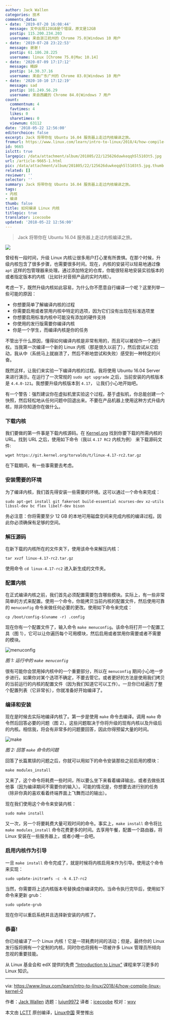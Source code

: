 ```yaml
---
author: Jack Wallen
categories: 技术
comments_data:
- date: '2019-07-20 16:08:44'
  message: 文中出现128GB是个错误，原文是12GB
  postip: 115.200.234.203
  username: 来自浙江杭州的 Chrome 75.0|Windows 10 用户
- date: '2019-07-28 23:22:53'
  message: 谢谢！
  postip: 61.186.28.225
  username: linux [Chrome 75.0|Mac 10.14]
- date: '2020-07-09 17:17:12'
  message: 精辟
  postip: 14.30.37.16
  username: 来自广东广州的 Chrome 83.0|Windows 10 用户
- date: '2020-10-10 17:12:19'
  message: sad
  postip: 101.249.56.29
  username: 来自西藏的 Chrome 84.0|Windows 7 用户
count:
  commentnum: 4
  favtimes: 4
  likes: 0
  sharetimes: 0
  viewnum: 63112
date: '2018-05-22 12:56:00'
editorchoice: false
excerpt: Jack 将带你在 Ubuntu 16.04 服务器上走过内核编译之旅。
fromurl: https://www.linux.com/learn/intro-to-linux/2018/4/how-compile-linux-kernel-0
id: 9665
islctt: true
largepic: /data/attachment/album/201805/22/125626duwkeqqh5l5103t5.jpg
url: /article-9665-1.html
pic: /data/attachment/album/201805/22/125626duwkeqqh5l5103t5.jpg.thumb.jpg
related: []
reviewer: ''
selector: ''
summary: Jack 将带你在 Ubuntu 16.04 服务器上走过内核编译之旅。
tags:
- 内核
- 编译
thumb: false
title: 如何编译 Linux 内核
titlepic: true
translator: icecoobe
updated: '2018-05-22 12:56:00'
---
```



> 
> Jack 将带你在 Ubuntu 16.04 服务器上走过内核编译之旅。
> 
> 
> 


![](/data/attachment/album/201805/22/125626duwkeqqh5l5103t5.jpg)


曾经有一段时间，升级 Linux 内核让很多用户打心里有所畏惧。在那个时候，升级内核包含了很多步骤，也需要很多时间。现在，内核的安装可以轻易地通过像 `apt` 这样的包管理器来处理。通过添加特定的仓库，你能很轻易地安装实验版本的或者指定版本的内核（比如针对音频产品的实时内核）。


考虑一下，既然升级内核如此容易，为什么你不愿意自行编译一个呢？这里列举一些可能的原因：


* 你想要简单了解编译内核的过程
* 你需要启用或者禁用内核中特定的选项，因为它们没有出现在标准选项里
* 你想要启用标准内核中可能没有添加的硬件支持
* 你使用的发行版需要你编译内核
* 你是一个学生，而编译内核是你的任务


不管出于什么原因，懂得如何编译内核是非常有用的，而且可以被视作一个通行权。当我第一次编译一个新的 Linux 内核（那是很久以前了），然后尝试从它启动，我从中（系统马上就崩溃了，然后不断地尝试和失败）感受到一种特定的兴奋。


既然这样，让我们来实验一下编译内核的过程。我将使用 Ubuntu 16.04 Server 来进行演示。在运行了一次常规的 `sudo apt upgrade` 之后，当前安装的内核版本是 `4.4.0-121`。我想要升级内核版本到 `4.17`， 让我们小心地开始吧。


有一个警告：强烈建议你在虚拟机里实验这个过程。基于虚拟机，你总能创建一个快照，然后轻松地从任何问题中回退出来。不要在产品机器上使用这种方式升级内核，除非你知道你在做什么。


### 下载内核


我们要做的第一件事是下载内核源码。在 [Kernel.org](https://www.kernel.org/) 找到你要下载的所需内核的 URL。找到 URL 之后，使用如下命令（我以 `4.17 RC2` 内核为例） 来下载源码文件:



```
wget https://git.kernel.org/torvalds/t/linux-4.17-rc2.tar.gz

```

在下载期间，有一些事需要去考虑。


### 安装需要的环境


为了编译内核，我们首先得安装一些需要的环境。这可以通过一个命令来完成：



```
sudo apt-get install git fakeroot build-essential ncurses-dev xz-utils libssl-dev bc flex libelf-dev bison

```

务必注意：你将需要至少 12 GB 的本地可用磁盘空间来完成内核的编译过程。因此你必须确保有足够的空间。


### 解压源码


在新下载的内核所在的文件夹下，使用该命令来解压内核：



```
tar xvzf linux-4.17-rc2.tar.gz

```

使用命令 `cd linux-4.17-rc2` 进入新生成的文件夹。


### 配置内核


在正式编译内核之前，我们首先必须配置需要包含哪些模块。实际上，有一些非常简单的方式来配置。使用一个命令，你能拷贝当前内核的配置文件，然后使用可靠的 `menuconfig` 命令来做任何必要的更改。使用如下命令来完成：



```
cp /boot/config-$(uname -r) .config

```

现在你有一个配置文件了，输入命令 `make menuconfig`。该命令将打开一个配置工具（图 1），它可以让你遍历每个可用模块，然后启用或者禁用你需要或者不需要的模块。


![menuconfig](/data/attachment/album/201805/22/125627aprvhplr8fvhkmrk.jpg "menuconfig")


*图 1: 运行中的 `make menuconfig`*


很有可能你会禁用掉内核中的一个重要部分，所以在 `menuconfig` 期间小心地一步步进行。如果你对某个选项不确定，不要去管它。或者更好的方法是使用我们拷贝的当前运行的内核的配置文件（因为我们知道它可以工作）。一旦你已经遍历了整个配置列表（它非常长），你就准备好开始编译了。


### 编译和安装


现在是时候去实际地编译内核了。第一步是使用 `make` 命令去编译。调用 `make` 命令然后回答必要的问题（图 2）。这些问题取决于你将升级的现有内核以及升级后的内核。相信我，将会有非常多的问题要回答，因此你得预留大量的时间。


![make](/data/attachment/album/201805/22/125627n1b6ttqb6ncbx16t.jpg "make")


*图 2: 回答 `make` 命令的问题*


回答了长篇累牍的问题之后，你就可以用如下的命令安装那些之前启用的模块：



```
make modules_install

```

又来了，这个命令将耗费一些时间，所以要么坐下来看着编译输出，或者去做些其他事（因为编译期间不需要你的输入）。可能的情况是，你想要去进行别的任务（除非你真的喜欢看着终端界面上飞舞而过的输出）。


现在我们使用这个命令来安装内核：



```
sudo make install

```

又一次，另一个将要耗费大量可观时间的命令。事实上，`make install` 命令将比 `make modules_install` 命令花费更多的时间。去享用午餐，配置一个路由器，将 Linux 安装在一些服务器上，或者小睡一会吧。


### 启用内核作为引导


一旦 `make install` 命令完成了，就是时候将内核启用来作为引导。使用这个命令来实现：



```
sudo update-initramfs -c -k 4.17-rc2

```

当然，你需要将上述内核版本号替换成你编译完的。当命令执行完毕后，使用如下命令来更新 grub：



```
sudo update-grub

```

现在你可以重启系统并且选择新安装的内核了。


### 恭喜!


你已经编译了一个 Linux 内核！它是一项耗费时间的活动；但是，最终你的 Linux 发行版将拥有一个定制的内核，同时你也将拥有一项被许多 Linux 管理员所倾向忽视的重要技能。


从 Linux 基金会和 edX 提供的免费 [“Introduction to Linux”](https://training.linuxfoundation.org/linux-courses/system-administration-training/introduction-to-linux) 课程来学习更多的 Linux 知识。




---


via: <https://www.linux.com/learn/intro-to-linux/2018/4/how-compile-linux-kernel-0>


作者：[Jack Wallen](https://www.linux.com/users/jlwallen) 选题：[lujun9972](https://github.com/lujun9972) 译者：[icecoobe](https://github.com/icecoobe) 校对：[wxy](https://github.com/wxy)


本文由 [LCTT](https://github.com/LCTT/TranslateProject) 原创编译，[Linux中国](https://linux.cn/) 荣誉推出